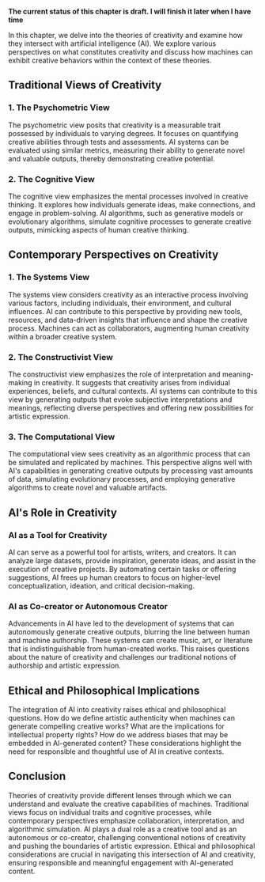 **The current status of this chapter is draft. I will finish it later when I have time**

In this chapter, we delve into the theories of creativity and examine how they intersect with artificial intelligence (AI). We explore various perspectives on what constitutes creativity and discuss how machines can exhibit creative behaviors within the context of these theories.

Traditional Views of Creativity
-------------------------------

### 1. The Psychometric View

The psychometric view posits that creativity is a measurable trait possessed by individuals to varying degrees. It focuses on quantifying creative abilities through tests and assessments. AI systems can be evaluated using similar metrics, measuring their ability to generate novel and valuable outputs, thereby demonstrating creative potential.

### 2. The Cognitive View

The cognitive view emphasizes the mental processes involved in creative thinking. It explores how individuals generate ideas, make connections, and engage in problem-solving. AI algorithms, such as generative models or evolutionary algorithms, simulate cognitive processes to generate creative outputs, mimicking aspects of human creative thinking.

Contemporary Perspectives on Creativity
---------------------------------------

### 1. The Systems View

The systems view considers creativity as an interactive process involving various factors, including individuals, their environment, and cultural influences. AI can contribute to this perspective by providing new tools, resources, and data-driven insights that influence and shape the creative process. Machines can act as collaborators, augmenting human creativity within a broader creative system.

### 2. The Constructivist View

The constructivist view emphasizes the role of interpretation and meaning-making in creativity. It suggests that creativity arises from individual experiences, beliefs, and cultural contexts. AI systems can contribute to this view by generating outputs that evoke subjective interpretations and meanings, reflecting diverse perspectives and offering new possibilities for artistic expression.

### 3. The Computational View

The computational view sees creativity as an algorithmic process that can be simulated and replicated by machines. This perspective aligns well with AI's capabilities in generating creative outputs by processing vast amounts of data, simulating evolutionary processes, and employing generative algorithms to create novel and valuable artifacts.

AI's Role in Creativity
-----------------------

### AI as a Tool for Creativity

AI can serve as a powerful tool for artists, writers, and creators. It can analyze large datasets, provide inspiration, generate ideas, and assist in the execution of creative projects. By automating certain tasks or offering suggestions, AI frees up human creators to focus on higher-level conceptualization, ideation, and critical decision-making.

### AI as Co-creator or Autonomous Creator

Advancements in AI have led to the development of systems that can autonomously generate creative outputs, blurring the line between human and machine authorship. These systems can create music, art, or literature that is indistinguishable from human-created works. This raises questions about the nature of creativity and challenges our traditional notions of authorship and artistic expression.

Ethical and Philosophical Implications
--------------------------------------

The integration of AI into creativity raises ethical and philosophical questions. How do we define artistic authenticity when machines can generate compelling creative works? What are the implications for intellectual property rights? How do we address biases that may be embedded in AI-generated content? These considerations highlight the need for responsible and thoughtful use of AI in creative contexts.

Conclusion
----------

Theories of creativity provide different lenses through which we can understand and evaluate the creative capabilities of machines. Traditional views focus on individual traits and cognitive processes, while contemporary perspectives emphasize collaboration, interpretation, and algorithmic simulation. AI plays a dual role as a creative tool and as an autonomous or co-creator, challenging conventional notions of creativity and pushing the boundaries of artistic expression. Ethical and philosophical considerations are crucial in navigating this intersection of AI and creativity, ensuring responsible and meaningful engagement with AI-generated content.
